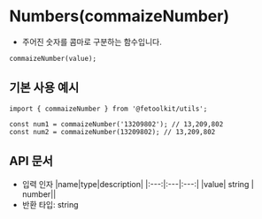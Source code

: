 # Numbers(commaizeNumber)

- 주어진 숫자를 콤마로 구분하는 함수입니다.

```tsx
commaizeNumber(value);
```

## 기본 사용 예시

```tsx
import { commaizeNumber } from '@fetoolkit/utils';

const num1 = commaizeNumber('13209802'); // 13,209,802
const num2 = commaizeNumber(13209802); // 13,209,802
```

## API 문서

- 입력 인자
  |name|type|description|
  |:---:|:---|:---:|
  |value| string \| number||
- 반환 타입: string
